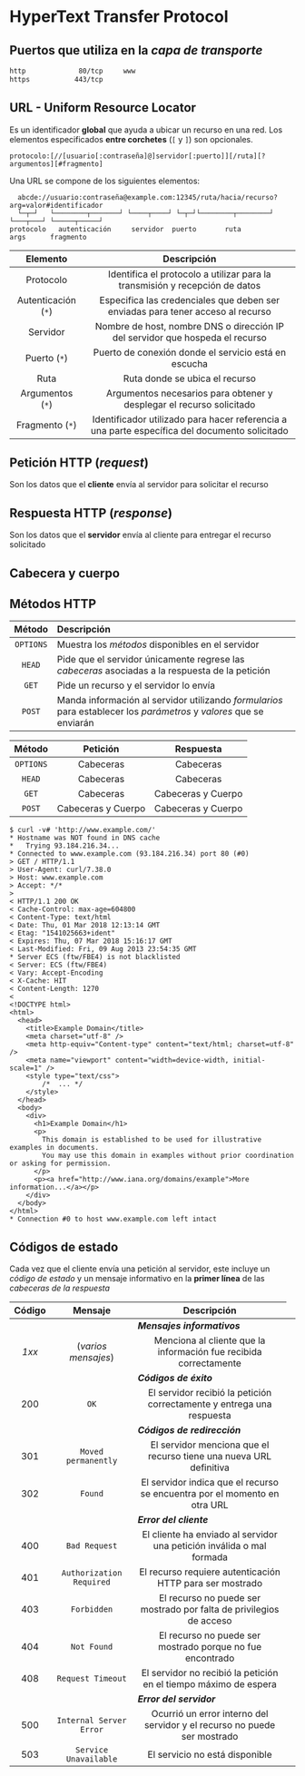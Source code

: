 # HyperText Transfer Protocol

## Puertos que utiliza en la _capa de transporte_

```sh
http			 80/tcp		www
https			443/tcp
```

## URL - Uniform Resource Locator

Es un identificador **global** que ayuda a ubicar un recurso en una red.
Los elementos especificados __entre corchetes__ (`[` y `]`) son opcionales.

```
protocolo:[//[usuario[:contraseña]@]servidor[:puerto]][/ruta][?argumentos][#fragmento]
```

Una URL se compone de los siguientes elementos:

```
  abcde://usuario:contraseña@example.com:12345/ruta/hacia/recurso?arg=valor#identificador
  └─┬─┘   └────────┬───────┘ └────┬────┘ └─┬─┘└────────┬────────┘ └───┬───┘ └─────┬─────┘
protocolo   autenticación     servidor  puerto       ruta           args      fragmento
```
| Elemento		| Descripción	|
|:---------------------:|:-------------:|
| Protocolo		| Identifica el protocolo a utilizar para la transmisión y recepción de datos	|
| Autenticación (`*`)	| Especifica las credenciales que deben ser enviadas para tener acceso al recurso	|
| Servidor		| Nombre de host, nombre DNS o dirección IP del servidor que hospeda el recurso	|
| Puerto (`*`)		| Puerto de conexión donde el servicio está en escucha	|
| Ruta			| Ruta donde se ubica el recurso	|
| Argumentos (`*`)	| Argumentos necesarios para obtener y desplegar el recurso solicitado	|
| Fragmento (`*`)	| Identificador utilizado para hacer referencia a una parte específica del documento solicitado	|

## Petición HTTP (_request_)

Son los datos que el **cliente** envía al servidor para solicitar el recurso

## Respuesta HTTP (_response_)

Son los datos que el **servidor** envía al cliente para entregar el recurso solicitado

## Cabecera y cuerpo

## Métodos HTTP

| Método	| Descripción	|
|:-------------:|:--------------|
| `OPTIONS`	| Muestra los _métodos_ disponibles en el servidor	|
| `HEAD`	| Pide que el servidor únicamente regrese las _cabeceras_ asociadas a la respuesta de la petición	|
| `GET`		| Pide un recurso y el servidor lo envía	|
| `POST`	| Manda información al servidor utilizando _formularios_ para establecer los _parámetros_ y _valores_ que se enviarán	|

| Método	| Petición		| Respuesta		|
|:-------------:|:---------------------:|:---------------------:|
| `OPTIONS`	| Cabeceras		| Cabeceras		|
| `HEAD`	| Cabeceras		| Cabeceras		|
| `GET`		| Cabeceras		| Cabeceras y Cuerpo	|
| `POST`	| Cabeceras y Cuerpo	| Cabeceras y Cuerpo	|

<!--
| Método	| Cabeceras de <br> _Petición_ | Cuerpo de <br> _Petición_ | Cabeceras de <br> _Respuesta_ | Cuerpo de <br> _Respuesta_ |
|:-------------:|:----------------------------:|:-------------------------:|:-----------------------------:|:--------------------------:|
| `OPTIONS`	|            ✓                 |         ✘                 |            ✓                  |         ✘                  |
| `HEAD`	|            ✓                 |         ✘                 |            ✓                  |         ✘                  |
| `GET`		|            ✓                 |         ✘                 |            ✓                  |         ✓                  |
| `POST`	|            ✓                 |         ✓                 |            ✓                  |         ✓                  |
-->


```
$ curl -v# 'http://www.example.com/'
* Hostname was NOT found in DNS cache
*   Trying 93.184.216.34...
* Connected to www.example.com (93.184.216.34) port 80 (#0)
> GET / HTTP/1.1
> User-Agent: curl/7.38.0
> Host: www.example.com
> Accept: */*
> 
< HTTP/1.1 200 OK
< Cache-Control: max-age=604800
< Content-Type: text/html
< Date: Thu, 01 Mar 2018 12:13:14 GMT
< Etag: "1541025663+ident"
< Expires: Thu, 07 Mar 2018 15:16:17 GMT
< Last-Modified: Fri, 09 Aug 2013 23:54:35 GMT
* Server ECS (ftw/FBE4) is not blacklisted
< Server: ECS (ftw/FBE4)
< Vary: Accept-Encoding
< X-Cache: HIT
< Content-Length: 1270
< 
<!DOCTYPE html>
<html>
  <head>
    <title>Example Domain</title>
    <meta charset="utf-8" />
    <meta http-equiv="Content-type" content="text/html; charset=utf-8" />
    <meta name="viewport" content="width=device-width, initial-scale=1" />
    <style type="text/css">
        /*	...	*/
    </style>    
  </head>
  <body>
    <div>
      <h1>Example Domain</h1>
      <p>
        This domain is established to be used for illustrative examples in documents. 
        You may use this domain in examples without prior coordination or asking for permission.
      </p>
      <p><a href="http://www.iana.org/domains/example">More information...</a></p>
    </div>
  </body>
</html>
* Connection #0 to host www.example.com left intact
```

## Códigos de estado

Cada vez que el cliente envía una petición al servidor, este incluye un _código de estado_ y un mensaje informativo en la **primer línea** de las _cabeceras de la respuesta_

| Código | Mensaje			| Descripción	|
|:------:|:----------------------------:|:-------------:|
| 	| <td colspan="2">**_Mensajes informativos_**</td>	|
| _1xx_	| (_varios mensajes_)		| Menciona al cliente que la información fue recibida correctamente	|
| 	| <td colspan="2">_**Códigos de éxito**_</td>	|
| 200	| `OK`				| El servidor recibió la petición correctamente y entrega una respuesta	|
| 	| <td colspan="2">_**Códigos de redirección**_</td>	|
| 301	| `Moved permanently`		| El servidor menciona que el recurso tiene una nueva URL definitiva	|
| 302	| `Found`			| El servidor indica que el recurso se encuentra por el momento en otra URL	|
| 	| <td colspan="2">_**Error del cliente**_</td>	|
| 400	| `Bad Request`			| El cliente ha enviado al servidor una petición inválida o mal formada	|
| 401	| `Authorization Required`	| El recurso requiere autenticación HTTP para ser mostrado	|
| 403	| `Forbidden`			| El recurso no puede ser mostrado por falta de privilegios de acceso	|
| 404	| `Not Found`			| El recurso no puede ser mostrado porque no fue encontrado	|
| 408	| `Request Timeout`		| El servidor no recibió la petición en el tiempo máximo de espera	|
| 	| <td colspan="2">_**Error del servidor**_</td>	|
| 500	| `Internal Server Error`	| Ocurrió un error interno del servidor y el recurso no puede ser mostrado	|
| 503	| `Service Unavailable`		| El servicio no está disponible	|

